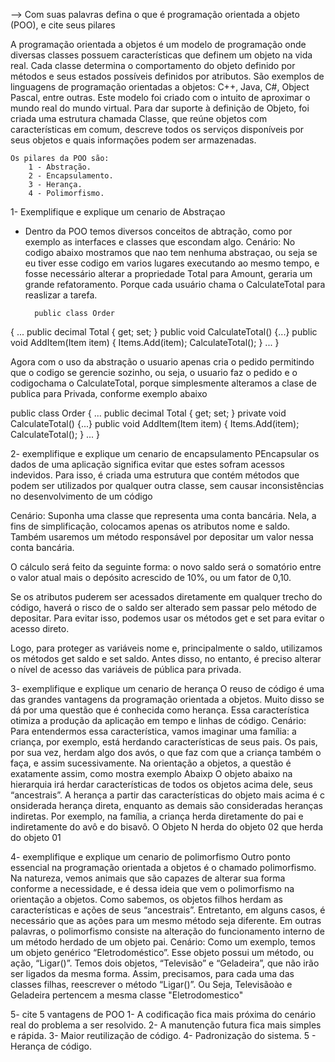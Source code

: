 --> Com suas palavras defina o que é programação orientada a objeto (POO), e cite seus pilares

A programação orientada a objetos é um modelo de programação onde diversas classes possuem
características que definem um objeto na vida real. Cada classe determina o comportamento do
objeto definido por métodos e seus estados possíveis definidos por atributos. São exemplos de
linguagens de programação orientadas a objetos: C++, Java, C#, Object Pascal, entre outras.
Este modelo foi criado com o intuito de aproximar o mundo real do mundo virtual.
Para dar suporte à definição de Objeto, foi criada uma estrutura chamada Classe,
que reúne objetos com características em comum, descreve todos os serviços disponíveis por
seus objetos e quais informações podem ser armazenadas.

	Os pilares da POO são:	
		1 - Abstração.
		2 - Encapsulamento.
		3 - Herança.
		4 - Polimorfismo.


1-	Exemplifique e explique um cenario de Abstraçao
- Dentro da POO temos diversos
conceitos de abtração, como por exemplo as interfaces
e classes que escondam algo.
Cenário:  No codigo abaixo mostramos que nao tem nenhuma abstraçao, ou seja
se eu tiver esse codigo em varios lugares executando ao mesmo tempo, e fosse
necessário alterar a propriedade Total para Amount, geraria um grande refatoramento.
Porque cada usuário chama o CalculateTotal para reaslizar a tarefa.

		public class Order 
{
...
public decimal Total { get; set; }
public void CalculateTotal() {...}
public void AddItem(Item item)
{
Items.Add(item);
CalculateTotal();
}
...
}

Agora com o uso da abstração o usuario apenas cria o pedido permitindo que o
codigo se gerencie sozinho, ou seja, o usuario faz o pedido e o codigochama o
CalculateTotal, porque simplesmente alteramos a clase de publica para Privada,
conforme exemplo abaixo

public class Order
{
...
public decimal Total { get; set; }
private void CalculateTotal() {...}
public void AddItem(Item item)
{
Items.Add(item);
CalculateTotal();
}
...
}



2-  exemplifique e explique um cenario de encapsulamento
PEncapsular os dados de uma aplicação significa evitar
que estes sofram acessos indevidos. Para isso, é criada
uma estrutura que contém métodos que podem ser utilizados
por qualquer outra classe, sem causar inconsistências no
desenvolvimento de um código

Cenário: Suponha uma classe que representa uma conta bancária. Nela,
a fins de simplificação, colocamos apenas os atributos nome e saldo.
Também usaremos um método responsável por depositar um valor nessa conta bancária.

O cálculo será feito da seguinte forma: o novo saldo será o somatório
entre o valor atual mais o depósito acrescido de 10%, ou um fator de 0,10.

Se os atributos puderem ser acessados diretamente em qualquer trecho do código,
haverá o risco de o saldo ser alterado sem passar pelo método de depositar.
Para evitar isso, podemos usar os métodos get e set para evitar o acesso direto.

Logo, para proteger as variáveis nome e, principalmente o saldo, utilizamos
os métodos get saldo e set saldo. Antes disso, no entanto, é preciso alterar
o nível de acesso das variáveis de pública para privada.


3-  exemplifique e explique um cenario de herança
O reuso de código é uma das grandes vantagens da
programação orientada a objetos. Muito disso se dá
por uma questão que é conhecida como herança.
Essa característica otimiza a produção da aplicação
em tempo e linhas de código.
Cenário:
Para entendermos essa característica, vamos imaginar uma família: a criança,
por exemplo, está herdando características de seus pais. Os pais, por sua vez,
herdam algo dos avós, o que faz com que a criança também o faça, e assim sucessivamente.
Na orientação a objetos, a questão é exatamente assim, como mostra exemplo  Abaixp
O objeto abaixo na hierarquia irá herdar características de todos os objetos acima dele,
seus “ancestrais”. A herança a partir das características do objeto mais acima é c
onsiderada herança direta, enquanto as demais são consideradas heranças indiretas.
Por exemplo, na família, a criança herda diretamente do pai e indiretamente do avô e do
bisavô.
O Objeto N herda do objeto 02 que herda do objeto 01

4-  exemplifique e explique um cenario de polimorfismo
Outro ponto essencial na programação orientada a objetos é o chamado polimorfismo.
Na natureza, vemos animais que são capazes de alterar sua forma conforme a
necessidade, e é dessa ideia que vem o polimorfismo na orientação a objetos.
Como sabemos, os objetos filhos herdam as características e ações de seus
“ancestrais”. Entretanto, em alguns casos, é necessário que as ações para um mesmo
método seja diferente. Em outras palavras, o polimorfismo consiste na alteração do
funcionamento interno de um método herdado de um objeto pai.
Cenário:
Como um exemplo, temos um objeto genérico “Eletrodoméstico”. Esse objeto possui um método,
ou ação, “Ligar()”. Temos dois objetos, “Televisão” e “Geladeira”, que não irão ser
ligados da mesma forma. Assim, precisamos, para cada uma das classes filhas, reescrever
o método “Ligar()”.
Ou Seja, Televisãoào e Geladeira pertencem a mesma classe "Eletrodomestico"


5-  cite 5 vantagens de POO
1- A codificação fica mais próxima do cenário real do problema a ser resolvido.
2- A manutenção futura fica mais simples e rápida.
3- Maior reutilização de código.
4- Padronização do sistema.
5 - Herança de código.
	

